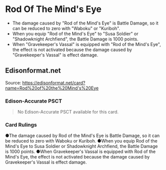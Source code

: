 # Rod Of The Mind's Eye

*   The damage caused by "Rod of the Mind's Eye" is Battle Damage, so it can be reduced to zero with "Waboku" or "Kuriboh".
*   When you equip "Rod of the Mind's Eye" to "Susa Soldier" or "Shadowknight Archfiend", the Battle Damage is 1000 points.
*   When "Gravekeeper's Vassal" is equipped with "Rod of the Mind's Eye", the effect is not activated because the damage caused by "Gravekeeper's Vassal" is effect damage.

## Edisonformat.net

Source: https://edisonformat.net/card?name=Rod%20of%20the%20Mind's%20Eye

### Edison-Accurate PSCT

> No Edison-Accurate PSCT available for this card.

### Card Rulings

●The damage caused by Rod of the Mind's Eye is Battle Damage, so it can be reduced to zero with Waboku or Kuriboh.
●When you equip Rod of the Mind's Eye to Susa Soldier or Shadowknight Archfiend, the Battle Damage is 1000 points.
●When Gravekeeper's Vassal is equipped with Rod of the Mind's Eye, the effect is not activated because the damage caused by Gravekeeper's Vassal is effect damage.
            